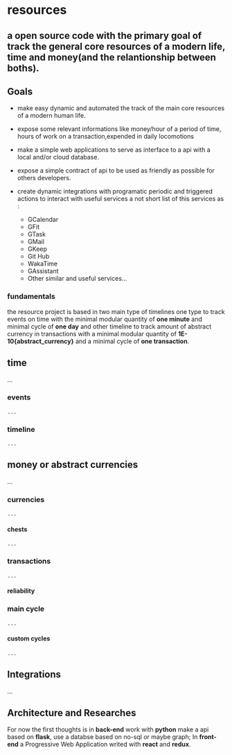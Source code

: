 # resources

## a open source code with the primary goal of track the general core resources of a modern life, time and money(and the relantionship between boths).

## Goals

- make easy dynamic and automated the track of the main core resources of a modern human life.
- expose some relevant informations like money/hour of a period of time, hours of work on a transaction,expended in daily locomotions
- make a simple web applications to serve as interface to a api with a local and/or cloud database.
- expose a simple contract of api to be used as friendly as possible for others developers.
- create dynamic integrations with programatic periodic and triggered actions to interact with useful services a not short list of this services as : 

  - GCalendar
  - GFit
  - GTask
  - GMail
  - GKeep
  - Git Hub
  - WakaTime
  - GAssistant
  - Other similar and useful services... 

### fundamentals

the resource project is based in two main type of timelines one type to track events on time with the minimal modular quantity of **one minute** and minimal cycle of **one day** and other timeline to track amount of abstract currency in transactions with a minimal modular quantity of **1E-10{abstract_currency}** and a minimal cycle of **one transaction**.



## time
  ...
  ### events
    ...
  ### timeline
    ...
## money or abstract currencies 
  ...

  ### currencies
    ...
   #### chests
    ...
  ### transactions
    ...
   #### reliability

  ### main cycle
    ...
  #### custom cycles
    ...

## Integrations
  ...
## Architecture and Researches

For now the first thoughts is in **back-end** work with **python** make a api based on **flask**, use a databse based on no-sql or maybe graph; In **front-end** a Progressive Web Application writed with **react** and **redux**.
 

